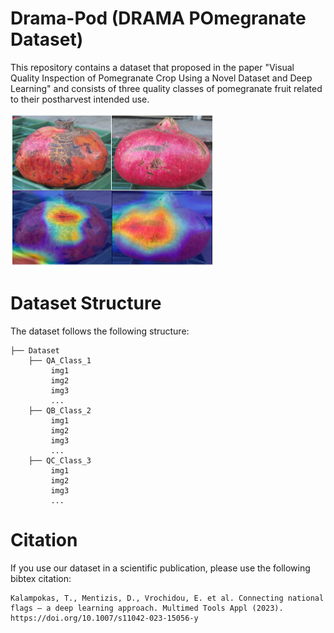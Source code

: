 # Drama-Pod (DRAMA POmegranate Dataset)
This repository contains a dataset that proposed in the paper  "Visual Quality Inspection of Pomegranate Crop Using a Novel Dataset and Deep Learning" and consists of three quality classes of pomegranate fruit related to their postharvest intended use.

![drama_pod](media/Figure.png)

# Dataset Structure
The dataset follows the following structure: 
```
├── Dataset
    ├── QA_Class_1
         img1
         img2
         img3
         ...
    ├── QB_Class_2
         img1
         img2
         img3
         ...
    ├── QC_Class_3
         img1
         img2
         img3
         ...
```
    
# Citation
If you use our dataset in a scientific publication, please use the following bibtex citation:
```
Kalampokas, T., Mentizis, D., Vrochidou, E. et al. Connecting national flags – a deep learning approach. Multimed Tools Appl (2023).
https://doi.org/10.1007/s11042-023-15056-y
```
